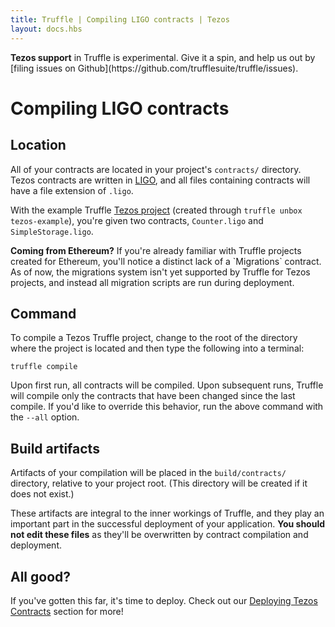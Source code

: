 ```yaml
---
title: Truffle | Compiling LIGO contracts | Tezos
layout: docs.hbs
---
```


<p class="alert alert-danger">
<strong>Tezos support</strong> in Truffle is experimental. Give it a spin, and help us out by [filing issues on Github](https://github.com/trufflesuite/truffle/issues).
</p>

# Compiling LIGO contracts

## Location

All of your contracts are located in your project's `contracts/` directory. Tezos contracts are written in [LIGO](https://ligolang.org/), and all files containing contracts will have a file extension of `.ligo`. 

With the example Truffle [Tezos project](/docs/tezos/truffle/quickstart) (created through `truffle unbox tezos-example`), you're given two contracts, `Counter.ligo` and `SimpleStorage.ligo`. 

<p class="alert alert-warning">
<strong>Coming from Ethereum?</strong> If you're already familiar with Truffle projects created for Ethereum, you'll notice a distinct lack of a `Migrations` contract. As of now, the migrations system isn't yet supported by Truffle for Tezos projects, and instead all migration scripts are run during deployment.
</p>

## Command

To compile a Tezos Truffle project, change to the root of the directory where the project is located and then type the following into a terminal:

```shell
truffle compile
```

Upon first run, all contracts will be compiled. Upon subsequent runs, Truffle will compile only the contracts that have been changed since the last compile. If you'd like to override this behavior, run the above command with the `--all` option.

## Build artifacts

Artifacts of your compilation will be placed in the `build/contracts/` directory, relative to your project root. (This directory will be created if it does not exist.)

These artifacts are integral to the inner workings of Truffle, and they play an important part in the successful deployment of your application. **You should not edit these files** as they'll be overwritten by contract compilation and deployment.

## All good? 

If you've gotten this far, it's time to deploy. Check out our [Deploying Tezos Contracts](/docs/tezos/truffle/getting-started/deploying-tezos-contracts) section for more! 
